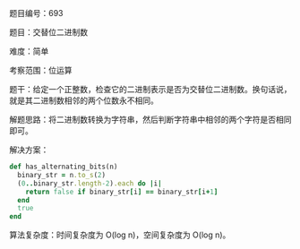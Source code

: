 题目编号：693

题目：交替位二进制数

难度：简单

考察范围：位运算

题干：给定一个正整数，检查它的二进制表示是否为交替位二进制数。换句话说，就是其二进制数相邻的两个位数永不相同。

解题思路：将二进制数转换为字符串，然后判断字符串中相邻的两个字符是否相同即可。

解决方案：

```ruby
def has_alternating_bits(n)
  binary_str = n.to_s(2)
  (0..binary_str.length-2).each do |i|
    return false if binary_str[i] == binary_str[i+1]
  end
  true
end
```

算法复杂度：时间复杂度为 O(log n)，空间复杂度为 O(log n)。